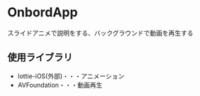 # OnbordApp
スライドアニメで説明をする、バックグラウンドで動画を再生する

## 使用ライブラリ
* lottie-iOS(外部)・・・アニメーション
* AVFoundation・・・動画再生

